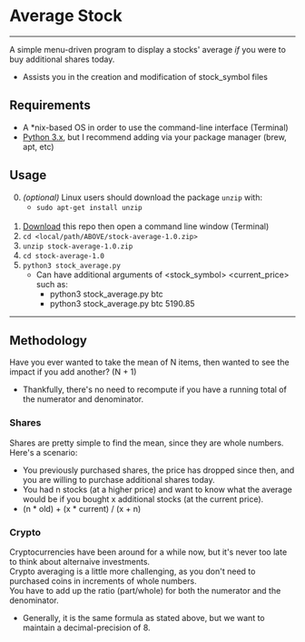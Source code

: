 # Average Stock #

- - -

A simple menu-driven program to display a stocks' average *if* you were to buy additional shares today. 
 * Assists you in the creation and modification of stock_symbol files

## Requirements ##

* A \*nix-based OS in order to use the command-line interface (Terminal) <br>
* [Python 3.x](https://www.python.org/downloads/), but I recommend adding via your package manager (brew, apt, etc) <br>

## Usage ##
0. *(optional)* Linux users should download the package <code>unzip</code> with:<br>
   *  <code>sudo apt-get install unzip</code> <br><br>
1. [Download](https://github.com/Mas9311/stock-average/archive/v1.0.zip) this repo then open a command line window (Terminal) <br>
1. <code>cd <local/path/ABOVE/stock-average-1.0.zip></code> <br>
1. <code>unzip stock-average-1.0.zip</code> <br>
1. <code>cd stock-average-1.0</code> <br>
1. <code>python3 stock_average.py</code>
   * Can have additional arguments of <stock_symbol> <current_price> such as:
     * python3 stock_average.py btc
     * python3 stock_average.py btc 5190.85

- - -

## Methodology ##

Have you ever wanted to take the mean of N items, then wanted to see the impact if you add another? (N + 1) <br>
 - Thankfully, there's no need to recompute if you have a running total of the numerator and denominator. <br>

### Shares ###

Shares are pretty simple to find the mean, since they are whole numbers. <br>
Here's a scenario: <br>
 - You previously purchased shares, the price has dropped since then, and you are willing to purchase additional shares today.
 - You had n stocks (at a higher price) and want to know what the average would be if you bought x additional stocks (at the current price).
 - (n * old) + (x * current) / (x + n)

### Crypto ###

Cryptocurrencies have been around for a while now, but it's never too late to think about alternaive investments. <br>
Crypto averaging is a little more challenging, as you don't need to purchased coins in increments of whole numbers. <br>
You have to add up the ratio (part/whole) for both the numerator and the denominator. <br>
 - Generally, it is the same formula as stated above, but we want to maintain a decimal-precision of 8.

